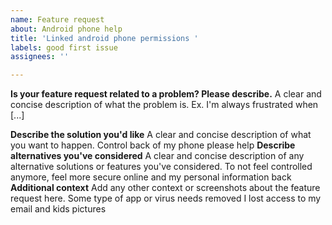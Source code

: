 ```yaml
---
name: Feature request
about: Android phone help
title: 'Linked android phone permissions '
labels: good first issue
assignees: ''

---
```


**Is your feature request related to a problem? Please describe.**
A clear and concise description of what the problem is. Ex. I'm always frustrated when [...]

**Describe the solution you'd like**
A clear and concise description of what you want to happen.
Control back of my phone please help
**Describe alternatives you've considered**
A clear and concise description of any alternative solutions or features you've considered.
To not feel controlled anymore, feel more secure online and my personal information back
**Additional context**
Add any other context or screenshots about the feature request here.
Some type of app or virus needs removed I lost access to my email and kids pictures
